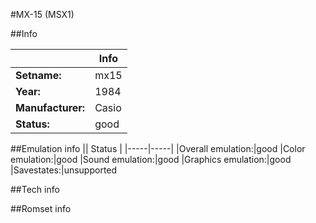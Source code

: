 #MX-15 (MSX1)

##Info

||Info|
|-----|-----|
|**Setname:**|mx15
|**Year:**|1984
|**Manufacturer:**|Casio
|**Status:**|good

##Emulation info
|| Status |
|-----|-----|
|Overall emulation:|good
|Color emulation:|good
|Sound emulation:|good
|Graphics emulation:|good
|Savestates:|unsupported

##Tech info

##Romset info

<!--- START OF EDITED COMMENT DO NOT TOUCH TEXT ABOVE-->
